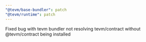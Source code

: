 ```yaml
---
"@tevm/base-bundler": patch
"@tevm/runtime": patch
---
```


Fixed bug with tevm bundler not resolving tevm/contract without @tevm/contract being installed
